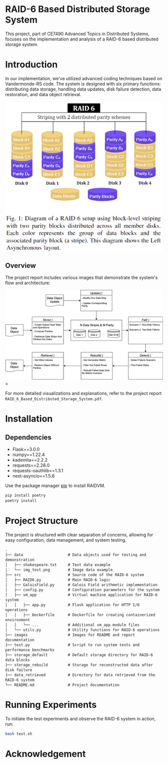 # RAID-6 Based Distributed Storage System

This project, part of CE7490 Advanced Topics in Distributed Systems, focuses on the implementation and analysis of a RAID-6 based distributed storage system.

# Introduction

In our implementation, we've utilized advanced coding techniques based on Vandermonde-RS code. 
The system is designed with six primary functions: distributing data storage, handling data updates, disk failure detection, data restoration, and data object retrieval.

![RAID-6 System Architecture](/images/system_architecture.png)


## Overview
The project report includes various images that demonstrate the system's flow and architecture:

![RAID-6 Data Flow](/images/flow.png)=

For more detailed visualizations and explanations, refer to the project report `RAID_6_Based_Distributed_Storage_System.pdf`.

# Installation

## Dependencies

- Flask==3.0.0
- numpy==1.22.4
- kademlia==2.2.2
- requests==2.28.0
- requests-oauthlib==1.3.1
- nest-asyncio==1.5.6

Use the package manager [pip](https://pip.pypa.io/en/stable/) to install RAIDVM.

```bash
pip install poetry
poetry install
```

# Project Structure

The project is structured with clear separation of concerns, allowing for easy configuration, data management, and system testing.

```
.
├── data                    # Data objects used for testing and demonstration
│   ├── shakespeare.txt     # Text data example
│   └── img_test.png        # Image data example
├── src                     # Source code of the RAID-6 system
│   ├── RAID6.py            # Main RAID-6 logic
│   ├── GaloisField.py      # Galois Field arithmetic implementation
│   ├── config.py           # Configuration parameters for the system
│   ├── vm_app              # Virtual machine application for RAID-6 system
│   │   ├── app.py          # Flask application for HTTP I/O operations
│   │   ├── Dockerfile      # Dockerfile for creating containerized environment
│   │   └── ...             # Additional vm_app module files
│   └── utils.py            # Utility functions for RAID-6 operations
├── images                  # Images for README and report documentation
├── test.py                 # Script to run system tests and performance benchmarks
├── storage_default         # Default storage directory for RAID-6 data blocks
├── storage_rebuild         # Storage for reconstructed data after disk failure
├── data_retrieved          # Directory for data retrieved from the RAID-6 system
└── README.md               # Project documentation
```

# Running Experiments

To initiate the test experiments and observe the RAID-6 system in action, run:

```bash
bash test.sh
```

# Acknowledgement


